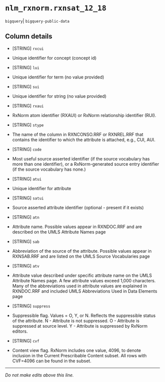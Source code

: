 # `nlm_rxnorm.rxnsat_12_18`
`bigquery`| `bigquery-public-data`

## Column details
* [STRING]    `rxcui`
 - Unique identifier for concept (concept id)
* [STRING]    `lui`
 - Unique identifier for term (no value provided)
* [STRING]    `sui`
 - Unique identifier for string (no value provided)
* [STRING]    `rxaui`
 - RxNorm atom identifier (RXAUI) or RxNorm relationship identifier (RUI).
* [STRING]    `stype`
 - The name of the column in RXNCONSO.RRF or RXNREL.RRF that contains the identifier to which the attribute is attached, e.g., CUI, AUI.
* [STRING]    `code`
 - Most useful source asserted identifier (if the source vocabulary has more than one identifier), or a RxNorm-generated source entry identifier (if the source vocabulary has none.)
* [STRING]    `atui`
 - Unique identifier for attribute
* [STRING]    `satui`
 - Source asserted attribute identifier (optional - present if it exists)
* [STRING]    `atn`
 - Attribute name. Possible values appear in RXNDOC.RRF and are described on the UMLS Attribute Names page
* [STRING]    `sab`
 - Abbreviation of the source of the attribute. Possible values appear in RXNSAB.RRF and are listed on the UMLS Source Vocabularies page
* [STRING]    `atv`
 - Attribute value described under specific attribute name on the UMLS Attribute Names page. A few attribute values exceed 1,000 characters. Many of the abbreviations used in attribute values are explained in RXNDOC.RRF and included UMLS Abbreviations Used in Data Elements page
* [STRING]    `suppress`
 - Suppressible flag. Values = O, Y, or N. Reflects the suppressible status of the attribute. N - Attribute is not suppressed. O - Attribute is suppressed at source level. Y - Attribute is suppressed by RxNorm editors.
* [STRING]    `cvf`
 - Content view flag. RxNorm includes one value, 4096, to denote inclusion in the Current Prescribable Content subset. All rows with CVF=4096 can be found in the subset.

-------------------------------------------------------------------------------
*Do not make edits above this line.*
